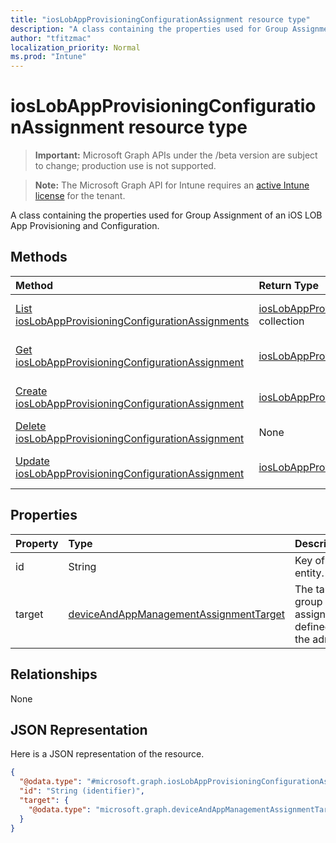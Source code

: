 ```yaml
---
title: "iosLobAppProvisioningConfigurationAssignment resource type"
description: "A class containing the properties used for Group Assignment of an iOS LOB App Provisioning and Configuration."
author: "tfitzmac"
localization_priority: Normal
ms.prod: "Intune"
---
```


# iosLobAppProvisioningConfigurationAssignment resource type

> **Important:** Microsoft Graph APIs under the /beta version are subject to change; production use is not supported.

> **Note:** The Microsoft Graph API for Intune requires an [active Intune license](https://go.microsoft.com/fwlink/?linkid=839381) for the tenant.

A class containing the properties used for Group Assignment of an iOS LOB App Provisioning and Configuration.

## Methods
|Method|Return Type|Description|
|:---|:---|:---|
|[List iosLobAppProvisioningConfigurationAssignments](../api/intune-apps-ioslobappprovisioningconfigurationassignment-list.md)|[iosLobAppProvisioningConfigurationAssignment](../resources/intune-apps-ioslobappprovisioningconfigurationassignment.md) collection|List properties and relationships of the [iosLobAppProvisioningConfigurationAssignment](../resources/intune-apps-ioslobappprovisioningconfigurationassignment.md) objects.|
|[Get iosLobAppProvisioningConfigurationAssignment](../api/intune-apps-ioslobappprovisioningconfigurationassignment-get.md)|[iosLobAppProvisioningConfigurationAssignment](../resources/intune-apps-ioslobappprovisioningconfigurationassignment.md)|Read properties and relationships of the [iosLobAppProvisioningConfigurationAssignment](../resources/intune-apps-ioslobappprovisioningconfigurationassignment.md) object.|
|[Create iosLobAppProvisioningConfigurationAssignment](../api/intune-apps-ioslobappprovisioningconfigurationassignment-create.md)|[iosLobAppProvisioningConfigurationAssignment](../resources/intune-apps-ioslobappprovisioningconfigurationassignment.md)|Create a new [iosLobAppProvisioningConfigurationAssignment](../resources/intune-apps-ioslobappprovisioningconfigurationassignment.md) object.|
|[Delete iosLobAppProvisioningConfigurationAssignment](../api/intune-apps-ioslobappprovisioningconfigurationassignment-delete.md)|None|Deletes a [iosLobAppProvisioningConfigurationAssignment](../resources/intune-apps-ioslobappprovisioningconfigurationassignment.md).|
|[Update iosLobAppProvisioningConfigurationAssignment](../api/intune-apps-ioslobappprovisioningconfigurationassignment-update.md)|[iosLobAppProvisioningConfigurationAssignment](../resources/intune-apps-ioslobappprovisioningconfigurationassignment.md)|Update the properties of a [iosLobAppProvisioningConfigurationAssignment](../resources/intune-apps-ioslobappprovisioningconfigurationassignment.md) object.|

## Properties
|Property|Type|Description|
|:---|:---|:---|
|id|String|Key of the entity.|
|target|[deviceAndAppManagementAssignmentTarget](../resources/intune-shared-deviceandappmanagementassignmenttarget.md)|The target group assignment defined by the admin.|

## Relationships
None

## JSON Representation
Here is a JSON representation of the resource.
<!-- {
  "blockType": "resource",
  "keyProperty": "id",
  "@odata.type": "microsoft.graph.iosLobAppProvisioningConfigurationAssignment"
}
-->
``` json
{
  "@odata.type": "#microsoft.graph.iosLobAppProvisioningConfigurationAssignment",
  "id": "String (identifier)",
  "target": {
    "@odata.type": "microsoft.graph.deviceAndAppManagementAssignmentTarget"
  }
}
```





